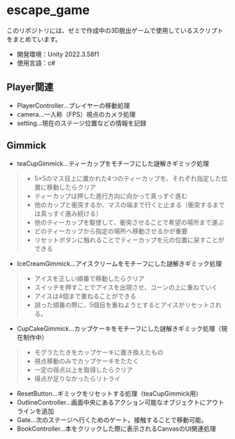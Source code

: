 # escape_game
このリポジトリには、ゼミで作成中の3D脱出ゲームで使用しているスクリプトをまとめています。
- 開発環境：Unity 2022.3.58f1
- 使用言語：c#

## Player関連
- PlayerController...プレイヤーの移動処理
- camera...一人称（FPS）視点のカメラ処理
- setting...現在のステージ位置などの情報を記録

## Gimmick
- teaCupGimmick...ティーカップをモチーフにした謎解きギミック処理
>- 5×5のマス目上に置かれた4つのティーカップを、それぞれ指定した位置に移動したらクリア
>- ティーカップは押した進行方向に向かって真っすぐ進む
>- 他のカップと衝突するか、マスの端まで行くと止まる（衝突するまでは真っすぐ進み続ける）
>- 他のティーカップを駆使して、衝突させることで希望の場所まで運ぶ
>- どのティーカップから指定の場所へ移動させるかが重要
>- リセットボタンに触れることでティーカップを元の位置に戻すことができる

- IceCreamGimmick...アイスクリームをモチーフにした謎解きギミック処理
>- アイスを正しい順番で移動したらクリア
>- スイッチを押すことでアイスを出現させ、コーンの上に重ねていく
>- アイスは4個まで重ねることができる
>- 誤った順番の際に、5個目を重ねようとするとアイスがリセットされる。

- CupCakeGimmick...カップケーキをモチーフにした謎解きギミック処理（現在制作中）
>- モグラたたきをカップケーキに置き換えたもの
>- 視点移動のみでカップケーキをたたく
>- 一定の得点以上を取得したらクリア
>- 得点が足りなかったらリトライ

- ResetButton...ギミックをリセットする処理（teaCupGimmick用）
- OutlineController...画面中央にあるアクション可能なオブジェクトにアウトラインを追加
- Gate...次のステージへ行くためのゲート。接触することで移動可能。
- BookController...本をクリックした際に表示されるCanvasのUI関連処理

